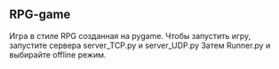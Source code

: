 RPG-game
---

Игра в стиле RPG созданная на pygame.
Чтобы запустить игру, запустите сервера server_TCP.py и server_UDP.py
Затем Runner.py и выбирайте offline режим.